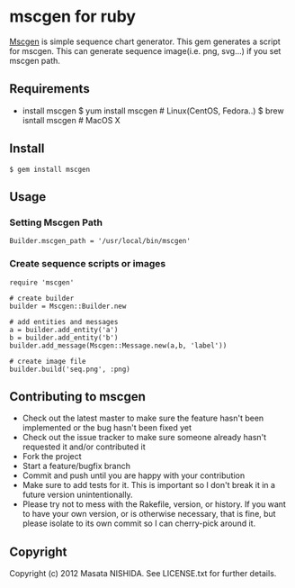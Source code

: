  mscgen for ruby
======================

[Mscgen](http://www.mcternan.me.uk/mscgen/) is simple sequence chart generator. 
This gem generates a script for mscgen. This can generate sequence image(i.e. png, svg...) if you set mscgen path.

 Requirements
----------

* install mscgen
    $ yum install mscgen # Linux(CentOS, Fedora..)
    $ brew isntall mscgen # MacOS X


 Install
----------

    $ gem install mscgen


 Usage
----------
### Setting Mscgen Path

    Builder.mscgen_path = '/usr/local/bin/mscgen'

### Create sequence scripts or images

    require 'mscgen'
    
    # create builder
    builder = Mscgen::Builder.new
    
    # add entities and messages
    a = builder.add_entity('a')
    b = builder.add_entity('b')
    builder.add_message(Mscgen::Message.new(a,b, 'label'))
    
    # create image file
    builder.build('seq.png', :png)



 Contributing to mscgen
----------
 
* Check out the latest master to make sure the feature hasn't been implemented or the bug hasn't been fixed yet
* Check out the issue tracker to make sure someone already hasn't requested it and/or contributed it
* Fork the project
* Start a feature/bugfix branch
* Commit and push until you are happy with your contribution
* Make sure to add tests for it. This is important so I don't break it in a future version unintentionally.
* Please try not to mess with the Rakefile, version, or history. If you want to have your own version, or is otherwise necessary, that is fine, but please isolate to its own commit so I can cherry-pick around it.

 Copyright
----------
Copyright (c) 2012 Masata NISHIDA. See LICENSE.txt for further details.

